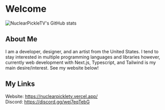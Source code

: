 # Welcome

![NuclearPickleTV's GitHub stats](https://github-readme-stats.vercel.app/api?username=nuclearpickletv&show_icons=true&theme=dark)

## About Me

I am a developer, designer, and an artist from the United States. I tend to stay interested in multiple programming languages and libraries however, currently web development with Next.js, Typescript, and Tailwind is my main desire/interest. See my website below!

## My Links
Website: https://nuclearpickletv.vercel.app/     
Discord: https://discord.gg/wej7eqTebG
